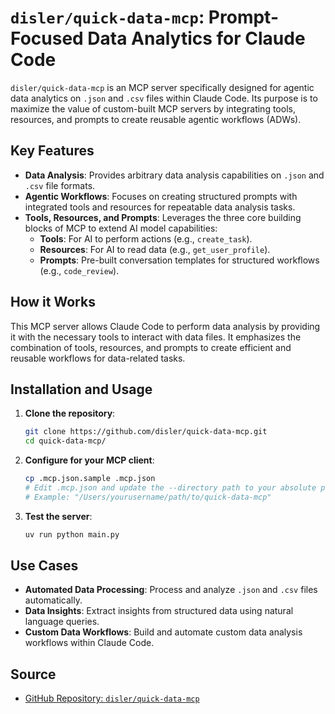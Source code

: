 
# `disler/quick-data-mcp`: Prompt-Focused Data Analytics for Claude Code

`disler/quick-data-mcp` is an MCP server specifically designed for agentic data analytics on `.json` and `.csv` files within Claude Code. Its purpose is to maximize the value of custom-built MCP servers by integrating tools, resources, and prompts to create reusable agentic workflows (ADWs).

## Key Features

*   **Data Analysis**: Provides arbitrary data analysis capabilities on `.json` and `.csv` file formats.
*   **Agentic Workflows**: Focuses on creating structured prompts with integrated tools and resources for repeatable data analysis tasks.
*   **Tools, Resources, and Prompts**: Leverages the three core building blocks of MCP to extend AI model capabilities:
    *   **Tools**: For AI to perform actions (e.g., `create_task`).
    *   **Resources**: For AI to read data (e.g., `get_user_profile`).
    *   **Prompts**: Pre-built conversation templates for structured workflows (e.g., `code_review`).

## How it Works

This MCP server allows Claude Code to perform data analysis by providing it with the necessary tools to interact with data files. It emphasizes the combination of tools, resources, and prompts to create efficient and reusable workflows for data-related tasks.

## Installation and Usage

1.  **Clone the repository**:
    ```bash
    git clone https://github.com/disler/quick-data-mcp.git
    cd quick-data-mcp/
    ```
2.  **Configure for your MCP client**:
    ```bash
    cp .mcp.json.sample .mcp.json
    # Edit .mcp.json and update the --directory path to your absolute path
    # Example: "/Users/yourusername/path/to/quick-data-mcp"
    ```
3.  **Test the server**:
    ```bash
    uv run python main.py
    ```

## Use Cases

*   **Automated Data Processing**: Process and analyze `.json` and `.csv` files automatically.
*   **Data Insights**: Extract insights from structured data using natural language queries.
*   **Custom Data Workflows**: Build and automate custom data analysis workflows within Claude Code.

## Source

*   [GitHub Repository: `disler/quick-data-mcp`](https://github.com/disler/quick-data-mcp)


